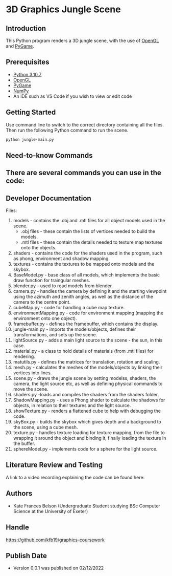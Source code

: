  
# 3D Graphics Jungle Scene

## Introduction

This Python program renders a 3D jungle scene, with the use of [OpenGL](https://pypi.org/project/PyOpenGL/ "OpenGL") and [PyGame](https://www.pygame.org/news "PyGame"). 

## Prerequisites

- [Python 3.10.7](https://www.python.org/downloads/ "Python 3.10.7")
- [OpenGL](https://pypi.org/project/PyOpenGL/ "OpenGL") 
- [PyGame](https://www.pygame.org/news "PyGame")
- [NumPy](https://numpy.org/ "NumPy")
- An IDE such as VS Code if you wish to view or edit code 

## Getting Started 

Use command line to switch to the correct directory containing all the files. Then run the following Python command to run the scene. 

```bash
python jungle-main.py
```

## Need-to-know Commands 

There are several commands you can use in the code: 
- 

## Developer Documentation
Files: 
1. models - contains the .obj and .mtl files for all object models used in the scene. 
	- .obj files - these contain the lists of vertices needed to build the models. 
	- .mtl files - these contain the details needed to texture map textures onto the objects. 
2. shaders - contains the code for the shaders used in the program, such as phong, environment and shadow mapping. 
3. textures - contains the textures to be mapped onto models and the skybox. 
4. BaseModel.py - base class of all models, which implements the basic draw function for traingular meshes. 
5. blender.py - used to read models from blender. 
6. camera.py - handles the camera by defining it and the starting viewpoint using the azimuth and zenith angles, as well as the distance of the camera to the centre point. 
7. cubeMap.py - code for handling a cube map texture. 
8. environmentMapping.py - code for environment mapping (mapping the environment onto one object). 
9. framebuffer.py - defines the framebuffer, which contains the display. 
10. jungle-main.py - imports the models/objects, defines their transformations, and sets up the scene. 
11. lightSource.py - adds a main light source to the scene - the sun, in this case. 
12. material.py - a class to hold details of materials (from .mtl files) for rendering. 
13. matutils.py - defines the matrices for translation, rotation and scaling. 
14. mesh.py - calculates the meshes of the models/objects by linking their vertices into lines. 
15. scene.py - draws the jungle scene by setting modelss, shaders, the camera, the light source etc, as well as defining physical commands to move the scene. 
16. shaders.py -loads and compiles the shaders from the shaders folder. 
17. ShadowMapping.py - uses a Phong shader to calculate the shadows for objects, in relation to their textures and the light source. 
18. showTexture.py - renders a flattened cube to help with debugging the code. 
19. skyBox.py - builds the skybox which gives depth and a background to the scene, using a cube mesh. 
20. texture.py - handles texture loading for texture mapping, from the file to wrapping it around the object and binding it, finally loading the texture in the buffer. 
21. sphereModel.py - implements code for a sphere for the light source. 


## Literature Review and Testing

A link to a video recording explaining the code can be found here: 

## Authors 

- Kate Frances Belson (Undergraduate Student studying BSc Computer Science at the University of Exeter)

## Handle

https://github.com/kfb19/graphics-coursework

## Publish Date 

- Version 0.0.1 was published on 02/12/2022
